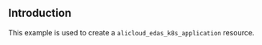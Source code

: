 ## Introduction

This example is used to create a `alicloud_edas_k8s_application` resource.

<!-- BEGIN_TF_DOCS -->

<!-- END_TF_DOCS -->
